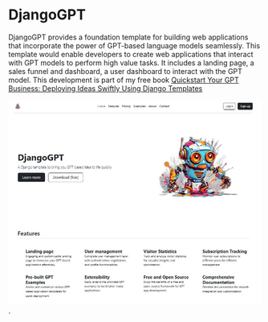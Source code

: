 # DjangoGPT
DjangoGPT provides a foundation template for building web applications that incorporate the power of GPT-based language models seamlessly. This template would enable developers to create web applications that interact with GPT models to perform high value tasks. It includes a landing page, a sales funnel and dashboard, a user dashboard to interact with the GPT model. This development is part of my free book [Quickstart Your GPT Business: Deploying Ideas Swiftly Using Django Templates](https://github.com/Nabil-Mabrouk/gpt-django-quickstart)

![View of the template](/DjangoGPT/static/img/djangogpt.jpg "DjangoGPT template").
